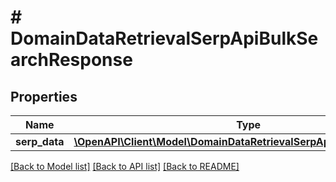 # # DomainDataRetrievalSerpApiBulkSearchResponse

## Properties

Name | Type | Description | Notes
------------ | ------------- | ------------- | -------------
**serp_data** | [**\OpenAPI\Client\Model\DomainDataRetrievalSerpApiSearchResponse[]**](DomainDataRetrievalSerpApiSearchResponse.md) |  |

[[Back to Model list]](../../README.md#models) [[Back to API list]](../../README.md#endpoints) [[Back to README]](../../README.md)
